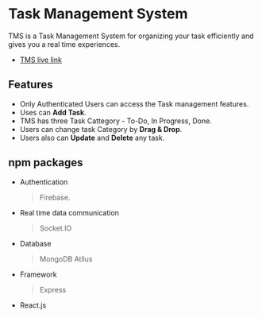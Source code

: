 # Task Management System

TMS is a Task Management System for organizing your task efficiently and gives you a real time experiences.

- [TMS live link](https://taskmanagementsystem-89b78.web.app) 


## Features

* Only Authenticated Users can access the Task management features.
* Uses can **Add Task**.
* TMS has three Task Cattegory - To-Do, In Progress, Done.
* Users can change task Category by **Drag & Drop**.
* Users also can **Update** and **Delete** any task.

## npm packages

* Authentication
    > Firebase.

* Real time data communication
    > Socket.IO

* Database
    > MongoDB Atllus
* Framework
    > Express
* React.js 
   

